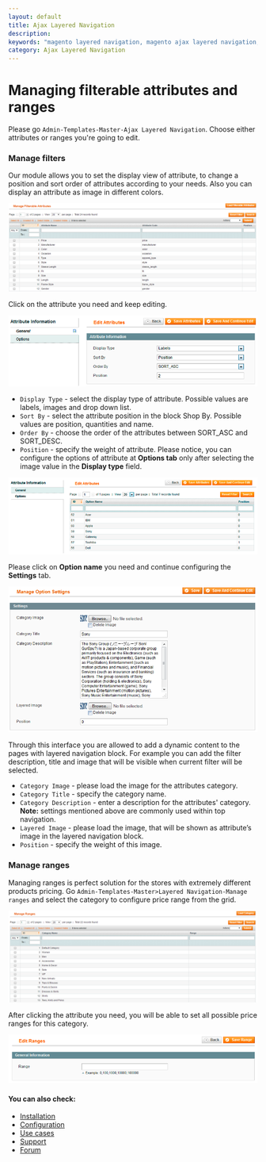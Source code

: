 ```yaml
---
layout: default
title: Ajax Layered Navigation
description:
keywords: "magento layered navigation, magento ajax layered navigation, magento improved navigation, magento extension, magento module"
category: Ajax Layered Navigation
---
```


# Managing filterable attributes and ranges

Please go `Admin-Templates-Master-Ajax Layered Navigation`. Choose either attributes or ranges you're going to edit.

### Manage filters

Our module allows you to set the display view of attribute, to change a position and sort order of attributes according to your needs. Also you can display an attribute as image in different colors.

![Ajax Layered Navigation configuration](/images/m1/extensions/ajax-layered-navigation/manage-filterable-attributes.png)

Click on the attribute you need and keep editing.

![Ajax Layered Navigation configuration](/images/m1/extensions/ajax-layered-navigation/attribute-general.png)

-   `Display Type` - select the display type of attribute. Possible values are labels, images and drop down list.
-   `Sort By` - select the attribute position in the block Shop By. Possible values are position, quantities and name.
-   `Order By` - choose the order of the attributes between SORT_ASC and SORT_DESC.
-   `Position` - specify the weight of attribute. Please notice, you can configure the options of attribute at **Options tab** only after selecting the image value in the **Display type** field.

![Ajax Layered Navigation configuration](/images/m1/extensions/ajax-layered-navigation/attribute-option.png)

Please click on **Option name** you need and continue configuring the **Settings** tab.

![Ajax Layered Navigation configuration](/images/m1/extensions/ajax-layered-navigation/option-settings.png)

Through this interface you are allowed to add a dynamic content to the pages with layered navigation block. For example you can add the filter description, title and image that will be visible when current filter will be selected.

-   `Category Image` - please load the image for the attributes category.
-   `Category Title` - specify the category name.
-   `Category Description` - enter a description for the attributes' category.
**Note:** settings mentioned above are commonly used within top navigation.
-   `Layered Image` - please load the image, that will be shown as attribute’s image in the layered navigation block.
-   `Position` - specify the weight of this image.

### Manage ranges

Managing ranges is perfect solution for the stores with extremely different products pricing. Go `Admin-Templates-Master>Layered Navigation-Manage ranges` and select the category to configure price range from the grid.

![Ajax Layered Navigation configuration](/images/m1/extensions/ajax-layered-navigation/manage-ranges-grid.png)

After clicking the attribute you need, you will be able to set all possible price ranges for this category.

![Ajax Layered Navigation configuration](/images/m1/extensions/ajax-layered-navigation/edit-ranges.png)

#### You can also check:

*   [Installation](../installation/)
*   [Configuration](../configuration/)
*   [Use cases](../use-cases/)
*   [Support](https://swissuplabs.com/contacts/)
*   [Forum](https://swissuplabs.com/magento-forum/)